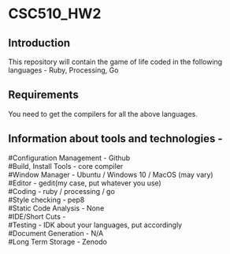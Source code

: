 # CSC510_HW2

## Introduction

This repository will contain the game of life coded in the following languages - Ruby, Processing, Go

## Requirements

You need to get the compilers for all the above languages.

## Information about tools and technologies -  

#Configuration Management - Github  
#Build, Install Tools - core compiler  
#Window Manager - Ubuntu / Windows 10 / MacOS (may vary)  
#Editor - gedit(my case, put whatever you use)  
#Coding - ruby / processing / go  
#Style checking - pep8  
#Static Code Analysis - None  
#IDE/Short Cuts -  
#Testing - IDK about your languages, put accordingly  
#Document Generation - N/A  
#Long Term Storage - Zenodo  
